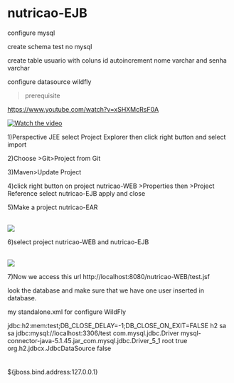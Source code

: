 # nutricao-EJB


configure mysql


create schema test no mysql

create table usuario with coluns id autoincrement nome varchar and senha varchar



configure datasource wildfly

> prerequisite






https://www.youtube.com/watch?v=xSHXMcRsF0A

[![Watch the video](https://raw.github.com/GabLeRoux/WebMole/master/ressources/WebMole_Youtube_Video.png)](https://www.youtube.com/watch?v=xSHXMcRsF0A)


1)Perspective JEE select Project Explorer then click right button and select import

2)Choose >Git>Project from Git

3)Maven>Update Project

4)click right button on project nutricao-WEB >Properties then >Project Reference select nutricao-EJB apply and close

5)Make a project nutricao-EAR



<br>
<img src='https://4.bp.blogspot.com/-Zv6p0J5tEZ4/WqoPo7-jh1I/AAAAAAAADLA/G-3AYh_rdigrqOXWgGnVOdtRYW8W2X2iQCLcBGAs/s1600/Screen%2BShot%2B2018-03-15%2Bat%2B03.13.44.png'/>
</br>

6)select project nutricao-WEB and nutricao-EJB




<br>
<img src='https://3.bp.blogspot.com/-KRsidrqAtQI/WqoWOhzJQvI/AAAAAAAADLc/bSfFOoAItoMyM4UgeIO2qQPJAIyiSv95ACLcBGAs/s1600/Screen%2BShot%2B2018-03-15%2Bat%2B03.43.23.png'/>
</br>


7)Now we access this url http://localhost:8080/nutricao-WEB/test.jsf

look the database and make sure that we have one user inserted in database.




my standalone.xml for configure WildFly


<?xml version='1.0' encoding='UTF-8'?>

<server xmlns="urn:jboss:domain:5.0">
    <extensions>
        <extension module="org.jboss.as.clustering.infinispan"/>
        <extension module="org.jboss.as.connector"/>
        <extension module="org.jboss.as.deployment-scanner"/>
        <extension module="org.jboss.as.ee"/>
        <extension module="org.jboss.as.ejb3"/>
        <extension module="org.jboss.as.jaxrs"/>
        <extension module="org.jboss.as.jdr"/>
        <extension module="org.jboss.as.jmx"/>
        <extension module="org.jboss.as.jpa"/>
        <extension module="org.jboss.as.jsf"/>
        <extension module="org.jboss.as.logging"/>
        <extension module="org.jboss.as.mail"/>
        <extension module="org.jboss.as.naming"/>
        <extension module="org.jboss.as.pojo"/>
        <extension module="org.jboss.as.remoting"/>
        <extension module="org.jboss.as.sar"/>
        <extension module="org.jboss.as.security"/>
        <extension module="org.jboss.as.transactions"/>
        <extension module="org.jboss.as.webservices"/>
        <extension module="org.jboss.as.weld"/>
        <extension module="org.wildfly.extension.batch.jberet"/>
        <extension module="org.wildfly.extension.bean-validation"/>
        <extension module="org.wildfly.extension.core-management"/>
        <extension module="org.wildfly.extension.elytron"/>
        <extension module="org.wildfly.extension.io"/>
        <extension module="org.wildfly.extension.request-controller"/>
        <extension module="org.wildfly.extension.security.manager"/>
        <extension module="org.wildfly.extension.undertow"/>
    </extensions>
    <management>
        <security-realms>
            <security-realm name="ManagementRealm">
                <authentication>
                    <local default-user="$local" skip-group-loading="true"/>
                    <properties path="mgmt-users.properties" relative-to="jboss.server.config.dir"/>
                </authentication>
                <authorization map-groups-to-roles="false">
                    <properties path="mgmt-groups.properties" relative-to="jboss.server.config.dir"/>
                </authorization>
            </security-realm>
            <security-realm name="ApplicationRealm">
                <server-identities>
                    <ssl>
                        <keystore path="application.keystore" relative-to="jboss.server.config.dir" keystore-password="password" alias="server" key-password="password" generate-self-signed-certificate-host="localhost"/>
                    </ssl>
                </server-identities>
                <authentication>
                    <local default-user="$local" allowed-users="*" skip-group-loading="true"/>
                    <properties path="application-users.properties" relative-to="jboss.server.config.dir"/>
                </authentication>
                <authorization>
                    <properties path="application-roles.properties" relative-to="jboss.server.config.dir"/>
                </authorization>
            </security-realm>
        </security-realms>
        <audit-log>
            <formatters>
                <json-formatter name="json-formatter"/>
            </formatters>
            <handlers>
                <file-handler name="file" formatter="json-formatter" path="audit-log.log" relative-to="jboss.server.data.dir"/>
            </handlers>
            <logger log-boot="true" log-read-only="false" enabled="false">
                <handlers>
                    <handler name="file"/>
                </handlers>
            </logger>
        </audit-log>
        <management-interfaces>
            <http-interface security-realm="ManagementRealm">
                <http-upgrade enabled="true"/>
                <socket-binding http="management-http"/>
            </http-interface>
        </management-interfaces>
        <access-control provider="simple">
            <role-mapping>
                <role name="SuperUser">
                    <include>
                        <user name="$local"/>
                    </include>
                </role>
            </role-mapping>
        </access-control>
    </management>
    <profile>
        <subsystem xmlns="urn:jboss:domain:logging:3.0">
            <console-handler name="CONSOLE">
                <level name="INFO"/>
                <formatter>
                    <named-formatter name="COLOR-PATTERN"/>
                </formatter>
            </console-handler>
            <periodic-rotating-file-handler name="FILE" autoflush="true">
                <formatter>
                    <named-formatter name="PATTERN"/>
                </formatter>
                <file relative-to="jboss.server.log.dir" path="server.log"/>
                <suffix value=".yyyy-MM-dd"/>
                <append value="true"/>
            </periodic-rotating-file-handler>
            <logger category="com.arjuna">
                <level name="WARN"/>
            </logger>
            <logger category="org.jboss.as.config">
                <level name="DEBUG"/>
            </logger>
            <logger category="sun.rmi">
                <level name="WARN"/>
            </logger>
            <root-logger>
                <level name="INFO"/>
                <handlers>
                    <handler name="CONSOLE"/>
                    <handler name="FILE"/>
                </handlers>
            </root-logger>
            <formatter name="PATTERN">
                <pattern-formatter pattern="%d{yyyy-MM-dd HH:mm:ss,SSS} %-5p [%c] (%t) %s%e%n"/>
            </formatter>
            <formatter name="COLOR-PATTERN">
                <pattern-formatter pattern="%K{level}%d{HH:mm:ss,SSS} %-5p [%c] (%t) %s%e%n"/>
            </formatter>
        </subsystem>
        <subsystem xmlns="urn:jboss:domain:batch-jberet:2.0">
            <default-job-repository name="in-memory"/>
            <default-thread-pool name="batch"/>
            <job-repository name="in-memory">
                <in-memory/>
            </job-repository>
            <thread-pool name="batch">
                <max-threads count="10"/>
                <keepalive-time time="30" unit="seconds"/>
            </thread-pool>
        </subsystem>
        <subsystem xmlns="urn:jboss:domain:bean-validation:1.0"/>
        <subsystem xmlns="urn:jboss:domain:core-management:1.0"/>
        <subsystem xmlns="urn:jboss:domain:datasources:5.0">
            <datasources>
                <datasource jndi-name="java:jboss/datasources/ExampleDS" pool-name="ExampleDS" enabled="true" use-java-context="true">
                    <connection-url>jdbc:h2:mem:test;DB_CLOSE_DELAY=-1;DB_CLOSE_ON_EXIT=FALSE</connection-url>
                    <driver>h2</driver>
                    <security>
                        <user-name>sa</user-name>
                        <password>sa</password>
                    </security>
                </datasource>
                <datasource jta="true" jndi-name="java:/MySqlDS1" pool-name="MySqlDS" enabled="true" use-ccm="true">
                    <connection-url>jdbc:mysql://localhost:3306/test</connection-url>
                    <driver-class>com.mysql.jdbc.Driver</driver-class>
                    <driver>mysql-connector-java-5.1.45.jar_com.mysql.jdbc.Driver_5_1</driver>
                    <security>
                        <user-name>root</user-name>
                        <password></password>
                    </security>
                    <validation>
                        <valid-connection-checker class-name="org.jboss.jca.adapters.jdbc.extensions.mysql.MySQLValidConnectionChecker"/>
                        <background-validation>true</background-validation>
                        <exception-sorter class-name="org.jboss.jca.adapters.jdbc.extensions.mysql.MySQLExceptionSorter"/>
                    </validation>
                </datasource>
                <drivers>
                    <driver name="h2" module="com.h2database.h2">
                        <xa-datasource-class>org.h2.jdbcx.JdbcDataSource</xa-datasource-class>
                    </driver>
                </drivers>
            </datasources>
        </subsystem>
        <subsystem xmlns="urn:jboss:domain:deployment-scanner:2.0">
            <deployment-scanner path="deployments" relative-to="jboss.server.base.dir" scan-interval="5000" runtime-failure-causes-rollback="${jboss.deployment.scanner.rollback.on.failure:false}"/>
        </subsystem>
        <subsystem xmlns="urn:jboss:domain:ee:4.0">
            <spec-descriptor-property-replacement>false</spec-descriptor-property-replacement>
            <concurrent>
                <context-services>
                    <context-service name="default" jndi-name="java:jboss/ee/concurrency/context/default" use-transaction-setup-provider="true"/>
                </context-services>
                <managed-thread-factories>
                    <managed-thread-factory name="default" jndi-name="java:jboss/ee/concurrency/factory/default" context-service="default"/>
                </managed-thread-factories>
                <managed-executor-services>
                    <managed-executor-service name="default" jndi-name="java:jboss/ee/concurrency/executor/default" context-service="default" hung-task-threshold="60000" keepalive-time="5000"/>
                </managed-executor-services>
                <managed-scheduled-executor-services>
                    <managed-scheduled-executor-service name="default" jndi-name="java:jboss/ee/concurrency/scheduler/default" context-service="default" hung-task-threshold="60000" keepalive-time="3000"/>
                </managed-scheduled-executor-services>
            </concurrent>
            <default-bindings context-service="java:jboss/ee/concurrency/context/default" datasource="java:jboss/datasources/ExampleDS" managed-executor-service="java:jboss/ee/concurrency/executor/default" managed-scheduled-executor-service="java:jboss/ee/concurrency/scheduler/default" managed-thread-factory="java:jboss/ee/concurrency/factory/default"/>
        </subsystem>
        <subsystem xmlns="urn:jboss:domain:ejb3:5.0">
            <session-bean>
                <stateless>
                    <bean-instance-pool-ref pool-name="slsb-strict-max-pool"/>
                </stateless>
                <stateful default-access-timeout="5000" cache-ref="simple" passivation-disabled-cache-ref="simple"/>
                <singleton default-access-timeout="5000"/>
            </session-bean>
            <pools>
                <bean-instance-pools>
                    <strict-max-pool name="slsb-strict-max-pool" derive-size="from-worker-pools" instance-acquisition-timeout="5" instance-acquisition-timeout-unit="MINUTES"/>
                    <strict-max-pool name="mdb-strict-max-pool" derive-size="from-cpu-count" instance-acquisition-timeout="5" instance-acquisition-timeout-unit="MINUTES"/>
                </bean-instance-pools>
            </pools>
            <caches>
                <cache name="simple"/>
                <cache name="distributable" passivation-store-ref="infinispan" aliases="passivating clustered"/>
            </caches>
            <passivation-stores>
                <passivation-store name="infinispan" cache-container="ejb" max-size="10000"/>
            </passivation-stores>
            <async thread-pool-name="default"/>
            <timer-service thread-pool-name="default" default-data-store="default-file-store">
                <data-stores>
                    <file-data-store name="default-file-store" path="timer-service-data" relative-to="jboss.server.data.dir"/>
                </data-stores>
            </timer-service>
            <remote connector-ref="http-remoting-connector" thread-pool-name="default">
                <channel-creation-options>
                    <option name="READ_TIMEOUT" value="${prop.remoting-connector.read.timeout:20}" type="xnio"/>
                    <option name="MAX_OUTBOUND_MESSAGES" value="1234" type="remoting"/>
                </channel-creation-options>
            </remote>
            <thread-pools>
                <thread-pool name="default">
                    <max-threads count="10"/>
                    <keepalive-time time="100" unit="milliseconds"/>
                </thread-pool>
            </thread-pools>
            <default-security-domain value="other"/>
            <default-missing-method-permissions-deny-access value="true"/>
            <log-system-exceptions value="true"/>
        </subsystem>
        <subsystem xmlns="urn:wildfly:elytron:1.2" final-providers="combined-providers" disallowed-providers="OracleUcrypto">
            <providers>
                <aggregate-providers name="combined-providers">
                    <providers name="elytron"/>
                    <providers name="openssl"/>
                </aggregate-providers>
                <provider-loader name="elytron" module="org.wildfly.security.elytron"/>
                <provider-loader name="openssl" module="org.wildfly.openssl"/>
            </providers>
            <audit-logging>
                <file-audit-log name="local-audit" path="audit.log" relative-to="jboss.server.log.dir" format="JSON"/>
            </audit-logging>
            <security-domains>
                <security-domain name="ApplicationDomain" default-realm="ApplicationRealm" permission-mapper="default-permission-mapper">
                    <realm name="ApplicationRealm" role-decoder="groups-to-roles"/>
                    <realm name="local"/>
                </security-domain>
                <security-domain name="ManagementDomain" default-realm="ManagementRealm" permission-mapper="default-permission-mapper">
                    <realm name="ManagementRealm" role-decoder="groups-to-roles"/>
                    <realm name="local" role-mapper="super-user-mapper"/>
                </security-domain>
            </security-domains>
            <security-realms>
                <identity-realm name="local" identity="$local"/>
                <properties-realm name="ApplicationRealm">
                    <users-properties path="application-users.properties" relative-to="jboss.server.config.dir" digest-realm-name="ApplicationRealm"/>
                    <groups-properties path="application-roles.properties" relative-to="jboss.server.config.dir"/>
                </properties-realm>
                <properties-realm name="ManagementRealm">
                    <users-properties path="mgmt-users.properties" relative-to="jboss.server.config.dir" digest-realm-name="ManagementRealm"/>
                    <groups-properties path="mgmt-groups.properties" relative-to="jboss.server.config.dir"/>
                </properties-realm>
            </security-realms>
            <mappers>
                <simple-permission-mapper name="default-permission-mapper" mapping-mode="first">
                    <permission-mapping>
                        <principal name="anonymous"/>
                        <permission class-name="org.wildfly.extension.batch.jberet.deployment.BatchPermission" module="org.wildfly.extension.batch.jberet" target-name="*"/>
                        <permission class-name="org.wildfly.transaction.client.RemoteTransactionPermission" module="org.wildfly.transaction.client"/>
                        <permission class-name="org.jboss.ejb.client.RemoteEJBPermission" module="org.jboss.ejb-client"/>
                    </permission-mapping>
                    <permission-mapping match-all="true">
                        <permission class-name="org.wildfly.security.auth.permission.LoginPermission"/>
                        <permission class-name="org.wildfly.extension.batch.jberet.deployment.BatchPermission" module="org.wildfly.extension.batch.jberet" target-name="*"/>
                        <permission class-name="org.wildfly.transaction.client.RemoteTransactionPermission" module="org.wildfly.transaction.client"/>
                        <permission class-name="org.jboss.ejb.client.RemoteEJBPermission" module="org.jboss.ejb-client"/>
                    </permission-mapping>
                </simple-permission-mapper>
                <constant-realm-mapper name="local" realm-name="local"/>
                <simple-role-decoder name="groups-to-roles" attribute="groups"/>
                <constant-role-mapper name="super-user-mapper">
                    <role name="SuperUser"/>
                </constant-role-mapper>
            </mappers>
            <http>
                <http-authentication-factory name="management-http-authentication" http-server-mechanism-factory="global" security-domain="ManagementDomain">
                    <mechanism-configuration>
                        <mechanism mechanism-name="DIGEST">
                            <mechanism-realm realm-name="ManagementRealm"/>
                        </mechanism>
                    </mechanism-configuration>
                </http-authentication-factory>
                <http-authentication-factory name="application-http-authentication" http-server-mechanism-factory="global" security-domain="ApplicationDomain">
                    <mechanism-configuration>
                        <mechanism mechanism-name="BASIC">
                            <mechanism-realm realm-name="Application Realm"/>
                        </mechanism>
                        <mechanism mechanism-name="FORM"/>
                    </mechanism-configuration>
                </http-authentication-factory>
                <provider-http-server-mechanism-factory name="global"/>
            </http>
            <sasl>
                <sasl-authentication-factory name="management-sasl-authentication" sasl-server-factory="configured" security-domain="ManagementDomain">
                    <mechanism-configuration>
                        <mechanism mechanism-name="JBOSS-LOCAL-USER" realm-mapper="local"/>
                        <mechanism mechanism-name="DIGEST-MD5">
                            <mechanism-realm realm-name="ManagementRealm"/>
                        </mechanism>
                    </mechanism-configuration>
                </sasl-authentication-factory>
                <sasl-authentication-factory name="application-sasl-authentication" sasl-server-factory="configured" security-domain="ApplicationDomain">
                    <mechanism-configuration>
                        <mechanism mechanism-name="JBOSS-LOCAL-USER" realm-mapper="local"/>
                        <mechanism mechanism-name="DIGEST-MD5">
                            <mechanism-realm realm-name="ApplicationRealm"/>
                        </mechanism>
                    </mechanism-configuration>
                </sasl-authentication-factory>
                <configurable-sasl-server-factory name="configured" sasl-server-factory="elytron">
                    <properties>
                        <property name="wildfly.sasl.local-user.default-user" value="$local"/>
                    </properties>
                </configurable-sasl-server-factory>
                <mechanism-provider-filtering-sasl-server-factory name="elytron" sasl-server-factory="global">
                    <filters>
                        <filter provider-name="WildFlyElytron"/>
                    </filters>
                </mechanism-provider-filtering-sasl-server-factory>
                <provider-sasl-server-factory name="global"/>
            </sasl>
        </subsystem>
        <subsystem xmlns="urn:jboss:domain:io:2.0">
            <worker name="default"/>
            <buffer-pool name="default"/>
        </subsystem>
        <subsystem xmlns="urn:jboss:domain:infinispan:4.0">
            <cache-container name="server" default-cache="default" module="org.wildfly.clustering.server">
                <local-cache name="default">
                    <transaction mode="BATCH"/>
                </local-cache>
            </cache-container>
            <cache-container name="web" default-cache="passivation" module="org.wildfly.clustering.web.infinispan">
                <local-cache name="passivation">
                    <locking isolation="REPEATABLE_READ"/>
                    <transaction mode="BATCH"/>
                    <file-store passivation="true" purge="false"/>
                </local-cache>
            </cache-container>
            <cache-container name="ejb" aliases="sfsb" default-cache="passivation" module="org.wildfly.clustering.ejb.infinispan">
                <local-cache name="passivation">
                    <locking isolation="REPEATABLE_READ"/>
                    <transaction mode="BATCH"/>
                    <file-store passivation="true" purge="false"/>
                </local-cache>
            </cache-container>
            <cache-container name="hibernate" module="org.hibernate.infinispan">
                <local-cache name="entity">
                    <transaction mode="NON_XA"/>
                    <eviction strategy="LRU" max-entries="10000"/>
                    <expiration max-idle="100000"/>
                </local-cache>
                <local-cache name="local-query">
                    <eviction strategy="LRU" max-entries="10000"/>
                    <expiration max-idle="100000"/>
                </local-cache>
                <local-cache name="timestamps"/>
            </cache-container>
        </subsystem>
        <subsystem xmlns="urn:jboss:domain:jaxrs:1.0"/>
        <subsystem xmlns="urn:jboss:domain:jca:5.0">
            <archive-validation enabled="true" fail-on-error="true" fail-on-warn="false"/>
            <bean-validation enabled="true"/>
            <default-workmanager>
                <short-running-threads>
                    <core-threads count="50"/>
                    <queue-length count="50"/>
                    <max-threads count="50"/>
                    <keepalive-time time="10" unit="seconds"/>
                </short-running-threads>
                <long-running-threads>
                    <core-threads count="50"/>
                    <queue-length count="50"/>
                    <max-threads count="50"/>
                    <keepalive-time time="10" unit="seconds"/>
                </long-running-threads>
            </default-workmanager>
            <cached-connection-manager/>
        </subsystem>
        <subsystem xmlns="urn:jboss:domain:jdr:1.0"/>
        <subsystem xmlns="urn:jboss:domain:jmx:1.3">
            <expose-resolved-model/>
            <expose-expression-model/>
            <remoting-connector/>
        </subsystem>
        <subsystem xmlns="urn:jboss:domain:jpa:1.1">
            <jpa default-datasource="" default-extended-persistence-inheritance="DEEP"/>
        </subsystem>
        <subsystem xmlns="urn:jboss:domain:jsf:1.0"/>
        <subsystem xmlns="urn:jboss:domain:mail:3.0">
            <mail-session name="default" jndi-name="java:jboss/mail/Default">
                <smtp-server outbound-socket-binding-ref="mail-smtp"/>
            </mail-session>
        </subsystem>
        <subsystem xmlns="urn:jboss:domain:naming:2.0">
            <remote-naming/>
        </subsystem>
        <subsystem xmlns="urn:jboss:domain:pojo:1.0"/>
        <subsystem xmlns="urn:jboss:domain:remoting:4.0">
            <endpoint/>
            <http-connector name="http-remoting-connector" connector-ref="default" security-realm="ApplicationRealm"/>
        </subsystem>
        <subsystem xmlns="urn:jboss:domain:resource-adapters:5.0"/>
        <subsystem xmlns="urn:jboss:domain:request-controller:1.0"/>
        <subsystem xmlns="urn:jboss:domain:sar:1.0"/>
        <subsystem xmlns="urn:jboss:domain:security-manager:1.0">
            <deployment-permissions>
                <maximum-set>
                    <permission class="java.security.AllPermission"/>
                </maximum-set>
            </deployment-permissions>
        </subsystem>
        <subsystem xmlns="urn:jboss:domain:security:2.0">
            <security-domains>
                <security-domain name="other" cache-type="default">
                    <authentication>
                        <login-module code="Remoting" flag="optional">
                            <module-option name="password-stacking" value="useFirstPass"/>
                        </login-module>
                        <login-module code="RealmDirect" flag="required">
                            <module-option name="password-stacking" value="useFirstPass"/>
                        </login-module>
                    </authentication>
                </security-domain>
                <security-domain name="jboss-web-policy" cache-type="default">
                    <authorization>
                        <policy-module code="Delegating" flag="required"/>
                    </authorization>
                </security-domain>
                <security-domain name="jboss-ejb-policy" cache-type="default">
                    <authorization>
                        <policy-module code="Delegating" flag="required"/>
                    </authorization>
                </security-domain>
                <security-domain name="jaspitest" cache-type="default">
                    <authentication-jaspi>
                        <login-module-stack name="dummy">
                            <login-module code="Dummy" flag="optional"/>
                        </login-module-stack>
                        <auth-module code="Dummy"/>
                    </authentication-jaspi>
                </security-domain>
            </security-domains>
        </subsystem>
        <subsystem xmlns="urn:jboss:domain:transactions:4.0">
            <core-environment>
                <process-id>
                    <uuid/>
                </process-id>
            </core-environment>
            <recovery-environment socket-binding="txn-recovery-environment" status-socket-binding="txn-status-manager"/>
            <object-store path="tx-object-store" relative-to="jboss.server.data.dir"/>
        </subsystem>
        <subsystem xmlns="urn:jboss:domain:undertow:4.0">
            <buffer-cache name="default"/>
            <server name="default-server">
                <http-listener name="default" socket-binding="http" redirect-socket="https" enable-http2="true"/>
                <https-listener name="https" socket-binding="https" security-realm="ApplicationRealm" enable-http2="true"/>
                <host name="default-host" alias="localhost">
                    <location name="/" handler="welcome-content"/>
                    <filter-ref name="server-header"/>
                    <filter-ref name="x-powered-by-header"/>
                    <http-invoker security-realm="ApplicationRealm"/>
                </host>
            </server>
            <servlet-container name="default">
                <jsp-config/>
                <websockets/>
            </servlet-container>
            <handlers>
                <file name="welcome-content" path="${jboss.home.dir}/welcome-content"/>
            </handlers>
            <filters>
                <response-header name="server-header" header-name="Server" header-value="WildFly/11"/>
                <response-header name="x-powered-by-header" header-name="X-Powered-By" header-value="Undertow/1"/>
            </filters>
        </subsystem>
        <subsystem xmlns="urn:jboss:domain:webservices:2.0">
            <wsdl-host>${jboss.bind.address:127.0.0.1}</wsdl-host>
            <endpoint-config name="Standard-Endpoint-Config"/>
            <endpoint-config name="Recording-Endpoint-Config">
                <pre-handler-chain name="recording-handlers" protocol-bindings="##SOAP11_HTTP ##SOAP11_HTTP_MTOM ##SOAP12_HTTP ##SOAP12_HTTP_MTOM">
                    <handler name="RecordingHandler" class="org.jboss.ws.common.invocation.RecordingServerHandler"/>
                </pre-handler-chain>
            </endpoint-config>
            <client-config name="Standard-Client-Config"/>
        </subsystem>
        <subsystem xmlns="urn:jboss:domain:weld:4.0"/>
    </profile>
    <interfaces>
        <interface name="management">
            <inet-address value="${jboss.bind.address.management:127.0.0.1}"/>
        </interface>
        <interface name="public">
            <inet-address value="${jboss.bind.address:127.0.0.1}"/>
        </interface>
    </interfaces>
    <socket-binding-group name="standard-sockets" default-interface="public" port-offset="${jboss.socket.binding.port-offset:0}">
        <socket-binding name="management-http" interface="management" port="${jboss.management.http.port:9990}"/>
        <socket-binding name="management-https" interface="management" port="${jboss.management.https.port:9993}"/>
        <socket-binding name="ajp" port="${jboss.ajp.port:8009}"/>
        <socket-binding name="http" port="${jboss.http.port:8080}"/>
        <socket-binding name="https" port="${jboss.https.port:8443}"/>
        <socket-binding name="txn-recovery-environment" port="4712"/>
        <socket-binding name="txn-status-manager" port="4713"/>
        <outbound-socket-binding name="mail-smtp">
            <remote-destination host="localhost" port="25"/>
        </outbound-socket-binding>
    </socket-binding-group>
    <deployments>
        <deployment name="mysql-connector" runtime-name="mysql-connector-java-5.1.45.jar">
            <content sha1="ee64ec436a87c35362176ea300d69c912d1cbeac"/>
        </deployment>
    </deployments>
</server>




